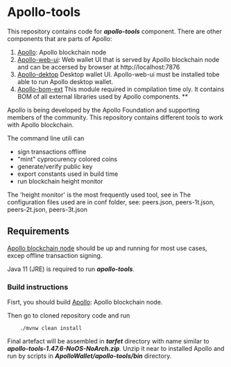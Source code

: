 # Apollo-tools

This repository contains code for ___apollo-tools___ component.
There are other components that are parts of Apollo:

1. [Apollo](https://github.com/ApolloFoundation/Apollo): Apollo blockchain node
2. [Apollo-web-ui](https://github.com/ApolloFoundation/Apollo-web-ui): Web wallet UI that is served by Apollo blockchain node and can be accersed by browser at http://localhost:7876
3. [Apollo-dektop](https://github.com/ApolloFoundation/Apollo-desktop) Desktop wallet UI. Apollo-web-ui must be installed tobe able to run Apollo desktop wallet.
4. [Apollo-bom-ext](https://github.com/ApolloFoundation/Apollo-bom-ext) This module required in compilation time oly. It contains BOM of all external libraries used by Apollo components. **

Apollo is being developed by the Apollo Foundation and supporting members of the community.
This repository contains different tools to work with Apollo blockchain.

The command line utili can

* sign transactions offline
* "mint" cyprocurency colored coins
* generate/verify public key
* export constants used in build time
* run blockchain height monitor

The 'height monitor' is the most frequently used tool, see in
The configuration files used are in conf folder, see: peers.json, peers-1t.json, peers-2t.json, peers-3t.json 

## Requirements

[Apollo blockchain node](https://github.com/ApolloFoundation/Apollo) should be up and running for 
most use cases, excep offline transaction signing.

Java 11 (JRE) is required to run ___apollo-tools___.


### Build instructions

Fisrt, you should build [Apollo](https://github.com/ApolloFoundation/Apollo): Apollo blockchain node.

Then go to cloned repository code and run
```
	./mvnw clean install
```

Final artefact will be assembled in ___tarfet___ directory with name similar to ___apollo-tools-1.47.6-NoOS-NoArch.zip___. Unzip it near to installed Apollo and run by scripts in ___ApolloWallet/apollo-tools/bin___ directory.

 

